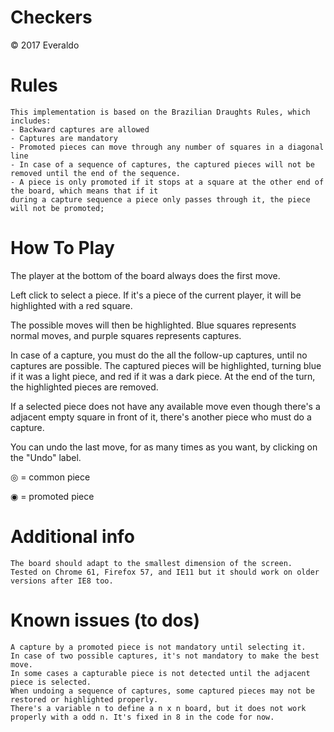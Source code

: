 # Checkers
© 2017 Everaldo

# Rules
	This implementation is based on the Brazilian Draughts Rules, which includes:
	- Backward captures are allowed
	- Captures are mandatory
	- Promoted pieces can move through any number of squares in a diagonal line
	- In case of a sequence of captures, the captured pieces will not be removed until the end of the sequence.
	- A piece is only promoted if it stops at a square at the other end of the board, which means that if it
	during a capture sequence a piece only passes through it, the piece will not be promoted;

# How To Play

The player at the bottom of the board always does the first move.

Left click to select a piece. If it's a piece of the current player, it will be highlighted with a red square.

The possible moves will then be highlighted. Blue squares represents normal moves, and purple squares represents captures.

In case of a capture, you must do the all the follow-up captures, until no captures are possible. The captured pieces will be
highlighted, turning blue if it was a light piece, and red if it was a dark piece. At the end of the turn, the highlighted
pieces are removed.

If a selected piece does not have any available move even though there's a adjacent empty square in front of it, 
there's another piece who must do a capture.

You can undo the last move, for as many times as you want, by clicking on the "Undo" label.

◎ = common piece

◉ = promoted piece

# Additional info
	The board should adapt to the smallest dimension of the screen.
	Tested on Chrome 61, Firefox 57, and IE11 but it should work on older versions after IE8 too.

# Known issues (to dos)
	A capture by a promoted piece is not mandatory until selecting it.
	In case of two possible captures, it's not mandatory to make the best move.
	In some cases a capturable piece is not detected until the adjacent piece is selected.
	When undoing a sequence of captures, some captured pieces may not be restored or highlighted properly.
	There's a variable n to define a n x n board, but it does not work properly with a odd n. It's fixed in 8 in the code for now.
